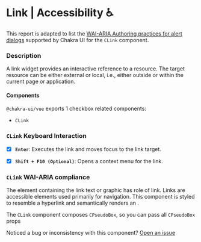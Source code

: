 # Link | Accessibility ♿️

This report is adapted to list the [WAI-ARIA Authoring practices for alert dialogs](https://www.w3.org/TR/wai-aria-practices-1.2/#link) supported by Chakra UI for the `CLink` component.

### Description
A link widget provides an interactive reference to a resource. The target resource can be either external or local, i.e., either outside or within the current page or application.

#### Components
`@chakra-ui/vue` exports 1 checkbox related components:
- `CLink`

### `CLink` Keyboard Interaction
- [x] **`Enter`**: Executes the link and moves focus to the link target.
- [x] **`Shift + F10 (Optional)`**: Opens a context menu for the link.


### `CLink` WAI-ARIA compliance
The element containing the link text or graphic has role of link.
Links are accessible elements used primarily for navigation. This component is styled to resemble a hyperlink and semantically renders an <a>.

The `CLink` component composes `CPseudoBox`, so you can pass all `CPseudoBox` props


Noticed a bug or inconsistency with this component? [Open an issue](https://github.com/chakra-ui/chakra-ui-vue/issues/new/choose)